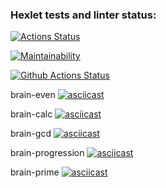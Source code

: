 ### Hexlet tests and linter status:
[![Actions Status](https://github.com/kostin-an/python-project-lvl1/workflows/hexlet-check/badge.svg)](https://github.com/kostin-an/python-project-lvl1/actions)

[![Maintainability](https://api.codeclimate.com/v1/badges/a99a88d28ad37a79dbf6/maintainability)](https://codeclimate.com/github/kostin-an/python-project-lvl1/maintainability)

[![Github Actions Status](https://github.com/kostin-an/python-project-lvl1/workflows/Python%20CI/badge.svg)](https://github.com/kostin-an/python-project-lvl1/actions)

brain-even
[![asciicast](https://asciinema.org/a/XLJFDhmNvqGQ35xYSHx5avcyD.svg)](https://asciinema.org/a/XLJFDhmNvqGQ35xYSHx5avcyD)

brain-calc
[![asciicast](https://asciinema.org/a/NlYePwTLKlOVhCAeE7Jrpq0Od.svg)](https://asciinema.org/a/NlYePwTLKlOVhCAeE7Jrpq0Od)

brain-gcd
[![asciicast](https://asciinema.org/a/HhBxZMqwHVbUIKXNkegiQ1xuB.svg)](https://asciinema.org/a/HhBxZMqwHVbUIKXNkegiQ1xuB)

brain-progression
[![asciicast](https://asciinema.org/a/PSRnJ2lTkzqpkViCqqAP6xv8x.svg)](https://asciinema.org/a/PSRnJ2lTkzqpkViCqqAP6xv8x)

brain-prime
[![asciicast](https://asciinema.org/a/cGx3cCYjC5JYmeY18FtkNF3MP.svg)](https://asciinema.org/a/cGx3cCYjC5JYmeY18FtkNF3MP)
